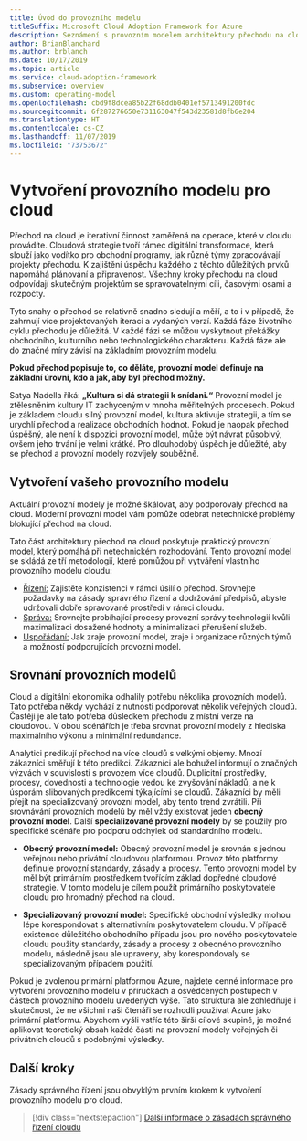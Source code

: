 ```yaml
---
title: Úvod do provozního modelu
titleSuffix: Microsoft Cloud Adoption Framework for Azure
description: Seznámení s provozním modelem architektury přechodu na cloud
author: BrianBlanchard
ms.author: brblanch
ms.date: 10/17/2019
ms.topic: article
ms.service: cloud-adoption-framework
ms.subservice: overview
ms.custom: operating-model
ms.openlocfilehash: cbd9f8dcea85b22f68ddb0401ef5713491200fdc
ms.sourcegitcommit: 6f287276650e731163047f543d23581d8fb6e204
ms.translationtype: HT
ms.contentlocale: cs-CZ
ms.lasthandoff: 11/07/2019
ms.locfileid: "73753672"
---
```

# <a name="establish-an-operating-model-for-the-cloud"></a>Vytvoření provozního modelu pro cloud

Přechod na cloud je iterativní činnost zaměřená na operace, které v cloudu provádíte. Cloudová strategie tvoří rámec digitální transformace, která slouží jako vodítko pro obchodní programy, jak různé týmy zpracovávají projekty přechodu. K zajištění úspěchu každého z těchto důležitých prvků napomáhá plánování a připravenost. Všechny kroky přechodu na cloud odpovídají skutečným projektům se spravovatelnými cíli, časovými osami a rozpočty.

Tyto snahy o přechod se relativně snadno sledují a měří, a to i v případě, že zahrnují více projektovaných iterací a vydaných verzí. Každá fáze životního cyklu přechodu je důležitá. V každé fázi se můžou vyskytnout překážky obchodního, kulturního nebo technologického charakteru. Každá fáze ale do značné míry závisí na základním provozním modelu.

**Pokud přechod popisuje to, co děláte, provozní model definuje na základní úrovni, kdo a jak, aby byl přechod možný.**

Satya Nadella říká: **„Kultura si dá strategii k snídani.“** Provozní model je ztělesněním kultury IT zachyceným v mnoha měřitelných procesech. Pokud je základem cloudu silný provozní model, kultura aktivuje strategii, a tím se urychlí přechod a realizace obchodních hodnot. Pokud je naopak přechod úspěšný, ale není k dispozici provozní model, může být návrat působivý, ovšem jeho trvání je velmi krátké. Pro dlouhodobý úspěch je důležité, aby se přechod a provozní modely rozvíjely souběžně.

## <a name="establish-your-operating-model"></a>Vytvoření vašeho provozního modelu

Aktuální provozní modely je možné škálovat, aby podporovaly přechod na cloud. Moderní provozní model vám pomůže odebrat netechnické problémy blokující přechod na cloud.

Tato část architektury přechod na cloud poskytuje praktický provozní model, který pomáhá při netechnickém rozhodování. Tento provozní model se skládá ze tří metodologií, které pomůžou při vytváření vlastního provozního modelu cloudu:

- [Řízení:](../govern/index.md) Zajistěte konzistenci v rámci úsilí o přechod. Srovnejte požadavky na zásady správného řízení a dodržování předpisů, abyste udržovali dobře spravované prostředí v rámci cloudu.
- [Správa:](../manage/index.md) Srovnejte probíhající procesy provozní správy technologií kvůli maximalizaci dosažené hodnoty a minimalizaci přerušení služeb.
- [Uspořádání:](../organize/index.md) Jak zraje provozní model, zraje i organizace různých týmů a možností podporujících provozní model.

## <a name="align-operating-models"></a>Srovnání provozních modelů

Cloud a digitální ekonomika odhalily potřebu několika provozních modelů. Tato potřeba někdy vychází z nutnosti podporovat několik veřejných cloudů. Častěji je ale tato potřeba důsledkem přechodu z místní verze na cloudovou. V obou scénářích je třeba srovnat provozní modely z hlediska maximálního výkonu a minimální redundance.

Analytici predikují přechod na více cloudů s velkými objemy. Mnozí zákazníci směřují k této predikci. Zákazníci ale bohužel informují o značných výzvách v souvislosti s provozem více cloudů. Duplicitní prostředky, procesy, dovednosti a technologie vedou ke zvyšování nákladů, a ne k úsporám slibovaných predikcemi týkajícími se cloudů. Zákazníci by měli přejít na specializovaný provozní model, aby tento trend zvrátili. Při srovnávání provozních modelů by měl vždy existovat jeden **obecný provozní model**. Další **specializované provozní modely** by se použily pro specifické scénáře pro podporu odchylek od standardního modelu.

- **Obecný provozní model:** Obecný provozní model je srovnán s jednou veřejnou nebo privátní cloudovou platformou. Provoz této platformy definuje provozní standardy, zásady a procesy. Tento provozní model by měl být primárním prostředkem tvořícím základ dopředné cloudové strategie. V tomto modelu je cílem použít primárního poskytovatele cloudu pro hromadný přechod na cloud.

- **Specializovaný provozní model:** Specifické obchodní výsledky mohou lépe korespondovat s alternativním poskytovatelem cloudu. V případě existence důležitého obchodního případu jsou pro nového poskytovatele cloudu použity standardy, zásady a procesy z obecného provozního modelu, následně jsou ale upraveny, aby korespondovaly se specializovaným případem použití.

Pokud je zvolenou primární platformou Azure, najdete cenné informace pro vytvoření provozního modelu v příručkách a osvědčených postupech v částech provozního modelu uvedených výše. Tato struktura ale zohledňuje i skutečnost, že ne všichni naši čtenáři se rozhodli používat Azure jako primární platformu. Abychom vyšli vstříc této širší cílové skupině, je možné aplikovat teoretický obsah každé části na provozní modely veřejných či privátních cloudů s podobnými výsledky.

## <a name="next-steps"></a>Další kroky

Zásady správného řízení jsou obvyklým prvním krokem k vytvoření provozního modelu pro cloud.

> [!div class="nextstepaction"]
> [Další informace o zásadách správného řízení cloudu](../govern/index.md)
